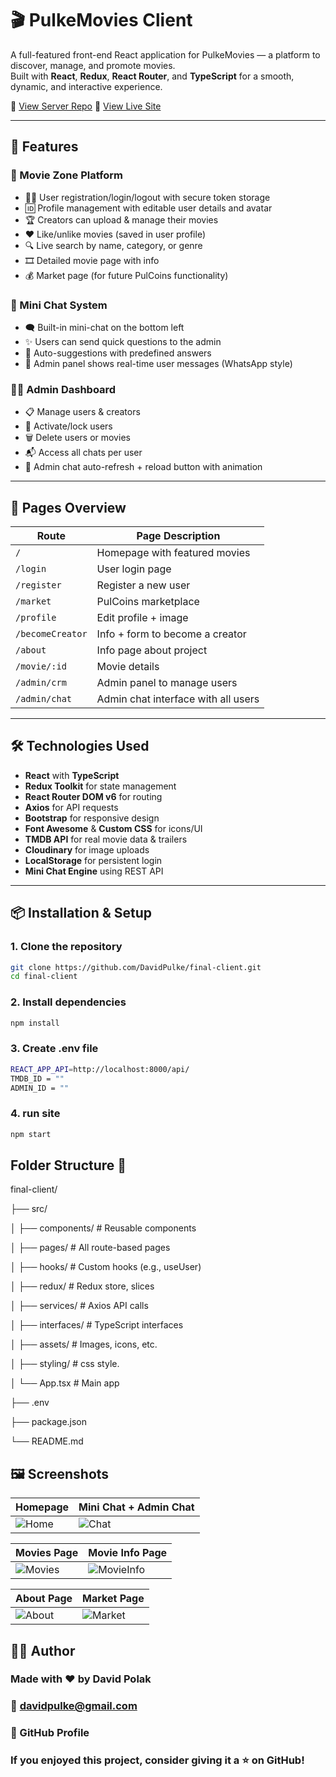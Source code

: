 # 🎬 PulkeMovies Client

A full-featured front-end React application for PulkeMovies — a platform to discover, manage, and promote movies.  
Built with **React**, **Redux**, **React Router**, and **TypeScript** for a smooth, dynamic, and interactive experience.

🔗 [View Server Repo](https://github.com/DavidPulke/final-server)
🔗 [View Live Site](https://final-client-1.onrender.com/)

---

## 🚀 Features

### 🎥 Movie Zone Platform

- 🧑‍🎤 User registration/login/logout with secure token storage
- 🆔 Profile management with editable user details and avatar
- 🏆 Creators can upload & manage their movies
- ❤️ Like/unlike movies (saved in user profile)
- 🔍 Live search by name, category, or genre
- 🎞️ Detailed movie page with info 
- 💰 Market page (for future PulCoins functionality)

### 💬 Mini Chat System

- 🗨️ Built-in mini-chat on the bottom left
- ✨ Users can send quick questions to the admin
- 🤖 Auto-suggestions with predefined answers
- 📲 Admin panel shows real-time user messages (WhatsApp style)

### 🧑‍💼 Admin Dashboard

- 📋 Manage users & creators
- 🔄 Activate/lock users
- 🗑️ Delete users or movies
- 📬 Access all chats per user
- 🧠 Admin chat auto-refresh + reload button with animation

---

## 🧭 Pages Overview

| Route                | Page Description                               |
|----------------------|------------------------------------------------|
| `/`                  | Homepage with featured movies                  |
| `/login`             | User login page                                |
| `/register`          | Register a new user                            |
| `/market`            | PulCoins marketplace                           |
| `/profile`           | Edit profile + image                           |
| `/becomeCreator`     | Info + form to become a creator                |
| `/about`             | Info page about project                        |
| `/movie/:id`         | Movie details                                  |
| `/admin/crm`         | Admin panel to manage users                    |
| `/admin/chat`        | Admin chat interface with all users            |

---

## 🛠️ Technologies Used

- **React** with **TypeScript**
- **Redux Toolkit** for state management
- **React Router DOM v6** for routing
- **Axios** for API requests
- **Bootstrap** for responsive design
- **Font Awesome** & **Custom CSS** for icons/UI
- **TMDB API** for real movie data & trailers
- **Cloudinary** for image uploads
- **LocalStorage** for persistent login
- **Mini Chat Engine** using REST API

---

## 📦 Installation & Setup

### 1. Clone the repository

```bash
git clone https://github.com/DavidPulke/final-client.git
cd final-client
```

### 2. Install dependencies

```bash
npm install
```

### 3. Create .env file

```bash
REACT_APP_API=http://localhost:8000/api/
TMDB_ID = ""
ADMIN_ID = ""
```
### 4. run site

```bash
npm start
```


## Folder Structure 📁

final-client/

├── src/

│   ├── components/        # Reusable components

│   ├── pages/             # All route-based pages

│   ├── hooks/             # Custom hooks (e.g., useUser)

│   ├── redux/             # Redux store, slices

│   ├── services/          # Axios API calls

│   ├── interfaces/        # TypeScript interfaces

│   ├── assets/            # Images, icons, etc.

│   ├── styling/            # css style.

│   └── App.tsx            # Main app

├── .env

├── package.json

└── README.md


## 🖼️ Screenshots

| Homepage                          | Mini Chat + Admin Chat             |
|----------------------------------|------------------------------------|
| ![Home](https://github.com/user-attachments/assets/0699899a-4485-4ed3-8dd2-e3b8eb8b5a37) | ![Chat](https://github.com/user-attachments/assets/6a85c535-10c7-48c4-8e57-3df89de5baa8) |

| Movies Page                      | Movie Info Page                    |
|----------------------------------|------------------------------------|
| ![Movies](https://github.com/user-attachments/assets/5887e729-7a41-4574-afdb-8d477671b1d9) | ![MovieInfo](https://github.com/user-attachments/assets/d4602e5a-99c6-468c-b661-ca64c4cb09fe) |

| About Page                       | Market Page                        |
|----------------------------------|------------------------------------|
| ![About](https://github.com/user-attachments/assets/45842020-b5e0-4be3-a220-0a6d411f51ba) | ![Market](https://github.com/user-attachments/assets/4970ca38-885e-42c8-a6d0-2e8f00802048) |




## 🙋‍♂️ Author

### Made with ❤️ by David Polak
### 📧 davidpulke@gmail.com
### 🐙 GitHub Profile

### If you enjoyed this project, consider giving it a ⭐ on GitHub!
